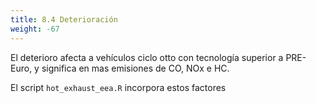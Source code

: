 ```yaml
---
title: 8.4 Deterioración
weight: -67
---
```


El deterioro afecta a vehículos ciclo otto con tecnología 
superior a PRE-Euro, y significa en mas emisiones
de CO, NOx e HC.

El script `hot_exhaust_eea.R` incorpora estos factores
